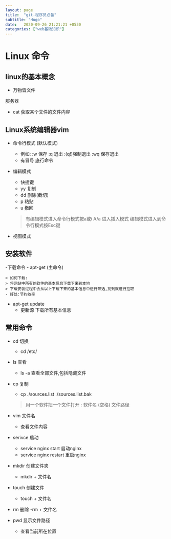 ```yaml
---
layout: page
title:  "git-程序员必备"
subtitle: "Hugo"
date:   2020-09-26 21:21:21 +0530
categories: ["web基础知识"]
---
```


# Linux 命令
## linux的基本概念
- 万物皆文件

服务器
- cat 获取某个文件的文件内容

## Linux系统编辑器vim 

- 命令行模式 (默认模式) 
	- 例如: :w 保存 :q 退出 :(q!)强制退出  :wq 保存退出
	- 有冒号 底行命令

- 编辑模式  
	- 快捷键
	- yy 复制
	- dd 删除(截切)
	- p  粘贴
	- u  撤回
	> 有编辑模式进入命令行模式按a或i A/a 进入插入模式
	> 编辑模式进入到命令行模式按Esc键
- 视图模式


## 安装软件
-下载命令
	- apt-get (主命令)
	
	> 如何下载:
	> 将网站中所有的软件的基本信息下载下来到本地
	> 下载安装过程中会从以上下载下来的基本信息中进行筛选,找到就进行拉取
	- 好处:节约效率

- apt-get update 
	- 更新源 下载所有基本信息

## 常用命令
- cd 切换
	- cd /etc/
- ls 查看
	- ls -a 查看全部文件,包括隐藏文件
- cp 复制
	- cp ./sources.list ./sources.list.bak 

	> 用一个软件把一个文件打开 : 软件名 (空格) 文件路径
- vim 文件名
	- 查看文件内容

- serivce 启动
	- service nginx start 启动nginx
	- service nginx restart 重启nginx 

- mkdir 创建文件夹
	- mkdir + 文件名
- touch 创建文件
    - touch + 文件名
- rm 删除
	-rm + 文件名
- pwd 显示文件路径
	- 查看当前所在位置
